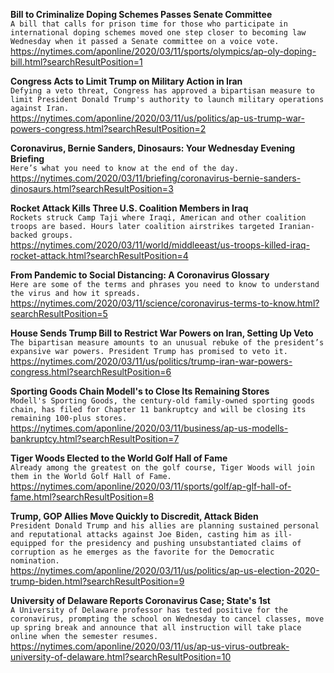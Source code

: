 **Bill to Criminalize Doping Schemes Passes Senate Committee**\
`A bill that calls for prison time for those who participate in international doping schemes moved one step closer to becoming law Wednesday when it passed a Senate committee on a voice vote. `\
https://nytimes.com/aponline/2020/03/11/sports/olympics/ap-oly-doping-bill.html?searchResultPosition=1

**Congress Acts to Limit Trump on Military Action in Iran**\
`Defying a veto threat, Congress has approved a bipartisan measure to limit President Donald Trump's authority to launch military operations against Iran. `\
https://nytimes.com/aponline/2020/03/11/us/politics/ap-us-trump-war-powers-congress.html?searchResultPosition=2

**Coronavirus, Bernie Sanders, Dinosaurs: Your Wednesday Evening Briefing**\
`Here’s what you need to know at the end of the day.`\
https://nytimes.com/2020/03/11/briefing/coronavirus-bernie-sanders-dinosaurs.html?searchResultPosition=3

**Rocket Attack Kills Three U.S. Coalition Members in Iraq**\
`Rockets struck Camp Taji where Iraqi, American and other coalition troops are based. Hours later coalition airstrikes targeted Iranian- backed groups.`\
https://nytimes.com/2020/03/11/world/middleeast/us-troops-killed-iraq-rocket-attack.html?searchResultPosition=4

**From Pandemic to Social Distancing: A Coronavirus Glossary**\
`Here are some of the terms and phrases you need to know to understand the virus and how it spreads.`\
https://nytimes.com/2020/03/11/science/coronavirus-terms-to-know.html?searchResultPosition=5

**House Sends Trump Bill to Restrict War Powers on Iran, Setting Up Veto**\
`The bipartisan measure amounts to an unusual rebuke of the president’s expansive war powers. President Trump has promised to veto it.`\
https://nytimes.com/2020/03/11/us/politics/trump-iran-war-powers-congress.html?searchResultPosition=6

**Sporting Goods Chain Modell's to Close Its Remaining Stores**\
`Modell's Sporting Goods, the century-old family-owned sporting goods chain, has filed for Chapter 11 bankruptcy and will be closing its remaining 100-plus stores.`\
https://nytimes.com/aponline/2020/03/11/business/ap-us-modells-bankruptcy.html?searchResultPosition=7

**Tiger Woods Elected to the World Golf Hall of Fame**\
`Already among the greatest on the golf course, Tiger Woods will join them in the World Golf Hall of Fame.`\
https://nytimes.com/aponline/2020/03/11/sports/golf/ap-glf-hall-of-fame.html?searchResultPosition=8

**Trump, GOP Allies Move Quickly to Discredit, Attack Biden**\
`President Donald Trump and his allies are planning sustained personal and reputational attacks against Joe Biden, casting him as ill-equipped for the presidency and pushing unsubstantiated claims of corruption as he emerges as the favorite for the Democratic nomination.`\
https://nytimes.com/aponline/2020/03/11/us/politics/ap-us-election-2020-trump-biden.html?searchResultPosition=9

**University of Delaware Reports Coronavirus Case; State's 1st**\
`A University of Delaware professor has tested positive for the coronavirus, prompting the school on Wednesday to cancel classes, move up spring break and announce that all instruction will take place online when the semester resumes. `\
https://nytimes.com/aponline/2020/03/11/us/ap-us-virus-outbreak-university-of-delaware.html?searchResultPosition=10

